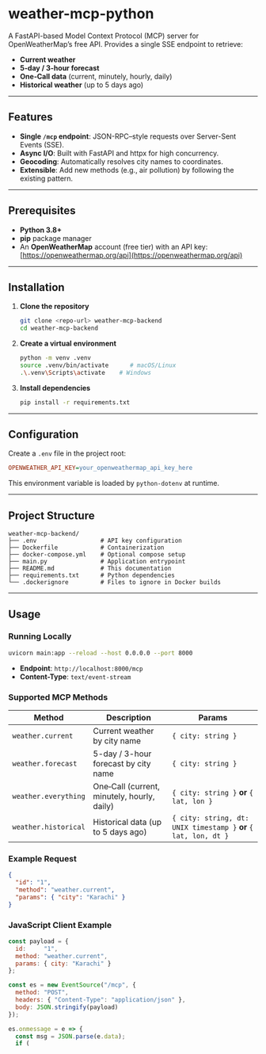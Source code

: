 # weather-mcp-python

A FastAPI-based Model Context Protocol (MCP) server for OpenWeatherMap’s free API. Provides a single SSE endpoint to retrieve:

* **Current weather**
* **5-day / 3-hour forecast**
* **One‑Call data** (current, minutely, hourly, daily)
* **Historical weather** (up to 5 days ago)

---

## Features

* **Single `/mcp` endpoint**: JSON-RPC–style requests over Server-Sent Events (SSE).
* **Async I/O**: Built with FastAPI and httpx for high concurrency.
* **Geocoding**: Automatically resolves city names to coordinates.
* **Extensible**: Add new methods (e.g., air pollution) by following the existing pattern.

---

## Prerequisites

* **Python 3.8+**
* **pip** package manager
* An **OpenWeatherMap** account (free tier) with an API key: [https://openweathermap.org/api](https://openweathermap.org/api)

---

## Installation

1. **Clone the repository**

   ```bash
   git clone <repo-url> weather-mcp-backend
   cd weather-mcp-backend
   ```

2. **Create a virtual environment**

   ```bash
   python -m venv .venv
   source .venv/bin/activate      # macOS/Linux
   .\.venv\Scripts\activate    # Windows
   ```

3. **Install dependencies**

   ```bash
   pip install -r requirements.txt
   ```

---

## Configuration

Create a `.env` file in the project root:

```ini
OPENWEATHER_API_KEY=your_openweathermap_api_key_here
```

This environment variable is loaded by `python-dotenv` at runtime.

---

## Project Structure

```
weather-mcp-backend/
├── .env                  # API key configuration
├── Dockerfile            # Containerization
├── docker-compose.yml    # Optional compose setup
├── main.py               # Application entrypoint
├── README.md             # This documentation
├── requirements.txt      # Python dependencies
└── .dockerignore         # Files to ignore in Docker builds
```

---

## Usage

### Running Locally

```bash
uvicorn main:app --reload --host 0.0.0.0 --port 8000
```

* **Endpoint**: `http://localhost:8000/mcp`
* **Content-Type**: `text/event-stream`

### Supported MCP Methods

| Method               | Description                                 | Params                                                           |
| -------------------- | ------------------------------------------- | ---------------------------------------------------------------- |
| `weather.current`    | Current weather by city name                | `{ city: string }`                                               |
| `weather.forecast`   | 5-day / 3-hour forecast by city name        | `{ city: string }`                                               |
| `weather.everything` | One‑Call (current, minutely, hourly, daily) | `{ city: string }` **or** `{ lat, lon }`                         |
| `weather.historical` | Historical data (up to 5 days ago)          | `{ city: string, dt: UNIX timestamp }` **or** `{ lat, lon, dt }` |

### Example Request

```json
{
  "id": "1",
  "method": "weather.current",
  "params": { "city": "Karachi" }
}
```

### JavaScript Client Example

```js
const payload = {
  id:     "1",
  method: "weather.current",
  params: { city: "Karachi" }
};

const es = new EventSource("/mcp", {
  method: "POST",
  headers: { "Content-Type": "application/json" },
  body: JSON.stringify(payload)
});

es.onmessage = e => {
  const msg = JSON.parse(e.data);
  if (
```
